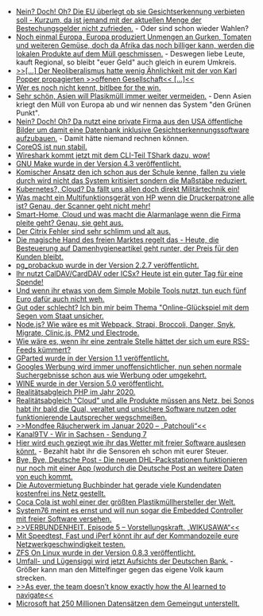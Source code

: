 * [Nein? Doch! Oh? Die EU überlegt ob sie Gesichtserkennung verbieten soll - Kurzum, da ist jemand mit der aktuellen Menge der Bestechungsgelder nicht zufrieden.](https://www.golem.de/news/kuenstliche-intelligenz-eu-erwaegt-verbot-von-gesichtserkennung-2001-146135-rss.html) - Oder sind schon wieder Wahlen?
* [Noch einmal Europa, Europa produziert Unmengen an Gurken, Tomaten und weiteren Gemüse, doch da Afrika das noch billiger kann, werden die lokalen Produkte auf dem Müll geschmissen.](https://netzfrauen.org/2020/01/19/waste-5/) - Deswegen liebe Leute, kauft Regional, so bleibt "euer Geld" auch gleich in eurem Umkreis.
* [>>[...] Der Neoliberalismus hatte wenig Ähnlichkeit mit der von Karl Popper propagierten >>offenen Gesellschaft<< [...]<<](https://www.maskenfall.de/?p=13924)
* [Wer es noch nicht kennt, bitlbee for the win.](https://opensource.com/article/20/1/open-source-chat-tool)
* [Sehr schön, Asien will Plasikmüll immer weiter vermeiden.](https://netzfrauen.org/2020/01/20/plastic-23/) - Denn Asien kriegt den Müll von Europa ab und wir nennen das System "den Grünen Punkt".
* [Nein? Doch! Oh? Da nutzt eine private Firma aus den USA öffentliche Bilder um damit eine Datenbank inklusive Gesichtserkennungssoftware aufzubauen.](https://www.golem.de/news/gesichtserkennung-us-firma-baut-heimlich-datenbank-mit-milliarden-fotos-auf-2001-146138.html) - Damit hätte niemand rechnen können.
* [CoreOS ist nun stabil.](https://www.pro-linux.de/news/1/27731/fedora-coreos-erschienen.html)
* [Wireshark kommt jetzt mit dem CLI-Teil TShark dazu, wow!](https://opensource.com/article/20/1/wireshark-linux-tshark)
* [GNU Make wurde in der Version 4.3 veröffentlicht.](https://www.pro-linux.de/news/1/27735/gnu-make-43-freigegeben.html)
* [Komischer Ansatz den ich schon aus der Schule kenne, fallen zu viele durch wird nicht das System kritisiert sondern die Maßstäbe reduziert.](https://blog.fefe.de/?ts=a0db3bd3)
* [Kubernetes?, Cloud? Da fällt uns allen doch direkt Militärtechnik ein!](https://blog.fefe.de/?ts=a0da950e)
* [Was macht ein Multifunktionsgerät von HP wenn die Druckerpatrone alle ist? Genau, der Scanner geht nicht mehr!](https://blog.fefe.de/?ts=a0dde303)
* [Smart-Home, Cloud und was macht die Alarmanlage wenn die Firma pleite geht? Genau, sie geht aus.](https://blog.fefe.de/?ts=a0dde3f6)
* [Der Citrix Fehler sind sehr schlimm und alt aus.](https://blog.fefe.de/?ts=a0ddd8c1)
* [Die magische Hand des freien Marktes regelt das - Heute, die Besteuerung auf Damenhygieneartikel geht runter, der Preis für den Kunden bleibt.](https://blog.fefe.de/?ts=a0ddd517)
* [pg_probackup wurde in der Version 2.2.7 veröffentlicht.](https://www.postgresql.org/about/news/2009/)
* [Ihr nutzt CalDAV/CardDAV oder ICSx? Heute ist ein guter Tag für eine Spende!](https://icsx5.bitfire.at/donate/)
* [Und wenn ihr etwas von dem Simple Mobile Tools nutzt, tun euch fünf Euro dafür auch nicht weh.](https://www.simplemobiletools.com/donate/)
* [Gut oder schlecht? Ich bin mir beim Thema "Online-Glückspiel mit dem Segen vom Staat unsicher.](https://www.golem.de/news/casino-co-laender-wollen-online-gluecksspiele-erlauben-2001-146203.html)
* [Node.js? Wie wäre es mit Webpack, Strapi, Broccoli, Danger, Snyk, Migrate, Clinic.js, PM2 und Electrode.](https://opensource.com/article/20/1/open-source-tools-nodejs)
* [Wie wäre es, wenn ihr eine zentrale Stelle hättet der sich um eure RSS-Feeds kümmert?](https://opensource.com/article/20/1/open-source-rss-feed-reader)
* [GParted wurde in der Version 1.1 veröffentlicht.](https://www.pro-linux.de/news/1/27738/gparted-11-vorgestellt.html)
* [Googles Werbung wird immer unoffensichtlicher, nun sehen normale Suchergebnisse schon aus wie Werbung oder umgekehrt.](https://twitter.com/craigmod/status/1219644556003565568)
* [WINE wurde in der Version 5.0 veröffentlicht.](https://lwn.net/Articles/810187)
* [Realitätsabgleich PHP im Jahr 2020.](https://stitcher.io/blog/php-in-2020)
* [Realitätsabgleich "Cloud" und alle Produkte müssen ans Netz, bei Sonos habt ihr bald die Qual, veraltet und unsichere Software nutzen oder funktionierende Lautsprecher wegschmeißen.](https://www.golem.de/news/vernetzte-lautsprecher-sonos-schliesst-aeltere-produkte-von-weiterer-entwicklung-aus-2001-146174.html)
* [>>Mondfee Räucherwerk im Januar 2020 – „Patchouli“<<](https://bio-erzgebirge.de/wp/?p=19758)
* [Kanal9TV - Wir in Sachsen - Sendung 7](https://www.youtube.com/watch?v=UJkOw5fhYn4)
* [Hier wird euch geziegt wie ihr das Wetter mit freier Software auslesen könnt.](https://opensource.com/article/20/1/open-source-weather-forecast) - Bezahlt habt ihr die Sensoren eh schon mit eurer Steuer.
* [Bye, Bye, Deutsche Post - Die neuen DHL-Packstationen funktionieren nur noch mit einer App (wodurch die Deutsche Post an weitere Daten von euch kommt.](https://www.golem.de/news/pakete-neue-dhl-packstationen-nur-noch-mit-app-nutzbar-2001-146219-rss.html)
* [Die Autovermietung Buchbinder hat gerade viele Kundendaten kostenfrei ins Netz gestellt.](https://www.golem.de/news/autovermietung-daten-von-millionen-buchbinder-kunden-offen-im-netz-2001-146213-rss.html)
* [Coca Cola ist wohl einer der größten Plastikmüllhersteller der Welt.](https://netzfrauen.org/2020/01/22/cocacola-2/)
* [System76 meint es ernst und will nun sogar die Embedded Controller mit freier Software versehen.](https://www.pro-linux.de/news/1/27745/das-open-source-firmware-projekt-von-system76.html)
* [>>VERBUNDENHEIT. Episode 5 – Vorstellungskraft. „WIKUSAWA“<<](https://www.so-geht-saechsisch.de/arbeiten-und-erfinden/kreativwirtschaft/verbundenheit-episode-5-vorstellungskraft-wikusawa/)
* [Mit Speedtest, Fast und iPerf könnt ihr auf der Kommandozeile eure Netzwerkgeschwindigkeit testen.](https://opensource.com/article/20/1/internet-speed-tests)
* [ZFS On Linux wurde in der Version 0.8.3 veröffentlicht.](https://www.phoronix.com/scan.php?page=news_item&px=ZFS-On-Linux-0.8.3)
* [Umfall- und Lügensiggi wird jetzt Aufsichts der Deutschen Bank.](https://blog.fefe.de/?ts=a0d40693) - Größer kann man den Mittelfinger gegen das eigene Volk kaum strecken.
* [>>As ever, the team doesn’t know exactly how the AI learned to navigate<<](https://blog.fefe.de/?ts=a0d7a5c1)
* [Microsoft hat 250 Millionen Datensätzen dem Gemeingut unterstellt.](https://blog.fefe.de/?ts=a0d6736c)
